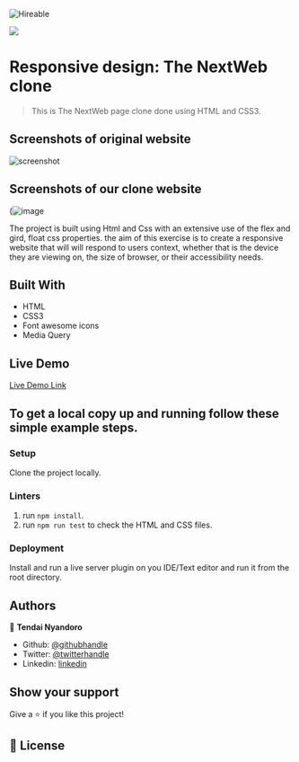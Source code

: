 ![Hireable](https://img.shields.io/badge/Hireable-yes-success)

![](https://img.shields.io/badge/-Microverse%20projects-blueviolet)
# Responsive design:  The NextWeb clone

> This is The NextWeb page clone done using HTML and CSS3.

## Screenshots of original website

![screenshot](https://user-images.githubusercontent.com/30318155/93186907-710e8a00-f73f-11ea-8410-a1ca73335c4b.png)

## Screenshots of our clone website

(![image](https://user-images.githubusercontent.com/30318155/93453103-891a1100-f8d9-11ea-93b9-dd599e7a9c58.png)




The project is built using Html and Css with an extensive use of the flex and gird, float css properties. the aim of this exercise is to create a responsive website that will will respond to users context, whether that is the device they are viewing on, the size of browser, or their accessibility needs.

## Built With

- HTML
- CSS3
- Font awesome icons
- Media Query

## Live Demo

[Live Demo Link](https://zen-feynman-250612.netlify.app/)

## To get a local copy up and running follow these simple example steps.

### Setup

Clone the project locally.

### Linters

1. run `npm install`.
2. run `npm run test` to check the HTML and CSS files.

### Deployment

Install and run a live server plugin on you IDE/Text editor and run it from the root directory.

## Authors

👤 **Tendai Nyandoro**

- Github: [@githubhandle](https://github.com/tnyandoro)
- Twitter: [@twitterhandle](https://twitter.com/)
- Linkedin: [linkedin](https://www.linkedin.com/in/https://www.linkedin.com/in/tendai-nyandoro-a8060826/)

## Show your support

Give a ⭐️ if you like this project!

## 📝 License

